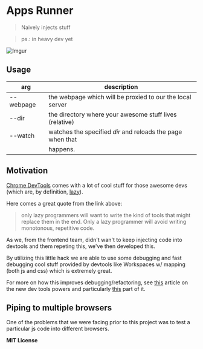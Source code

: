 # Apps Runner

> Naively injects stuff

> ps.: in heavy dev yet

![Imgur](http://i.imgur.com/6fUHVC3.png)

## Usage

|    arg    |                        description                         |
| --------- | ---------------------------------------------------------- |
| --webpage | the webpage which will be proxied to our the local server  |
| --dir     | the directory where your awesome stuff lives (relative)    |
| --watch   | watches the specified *dir* and reloads the page when that |
|           | happens.                                                   |


## Motivation

[Chrome DevTools](https://developers.google.com/chrome-developer-tools/) comes with a lot of cool stuff for those awesome devs (which are, by definition, [lazy](http://blog.codinghorror.com/how-to-be-lazy-dumb-and-successful/)).

Here comes a great quote from the link above:

> only lazy programmers will want to write the kind of tools that might replace them in the end. Only a lazy programmer will avoid writing monotonous, repetitive code.

As we, from the frontend team, didn't wan't to keep injecting code into devtools and them repeting this, we've then developed this.

By utilizing this little hack we are able to use some debugging and fast debugging cool stuff provided by devtools like Workspaces w/ mapping (both js and css) which is extremely great.

For more on how this improves debugging/refactoring, see [this](http://www.html5rocks.com/en/tutorials/developertools/revolutions2013) article on the new dev tools powers and particularly [this](http://www.html5rocks.com/en/tutorials/developertools/revolutions2013/#toc-adding-workspace) part of it.


## Piping to multiple browsers

One of the problems that we were facing prior to this project was to test a particular js code into different browsers.

**MIT License**